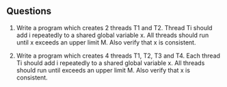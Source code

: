 ## Questions
1. Write a program which creates 2 threads T1 and T2. Thread Ti should add i repeatedly to a shared global variable x. All threads should run until x exceeds an upper limit M. Also verify that x is consistent.

2. Write a program which creates 4 threads T1, T2, T3 and T4. Each thread Ti should add i repeatedly to a shared global variable x. All threads should run until exceeds an upper limit M. Also verify that x is consistent.